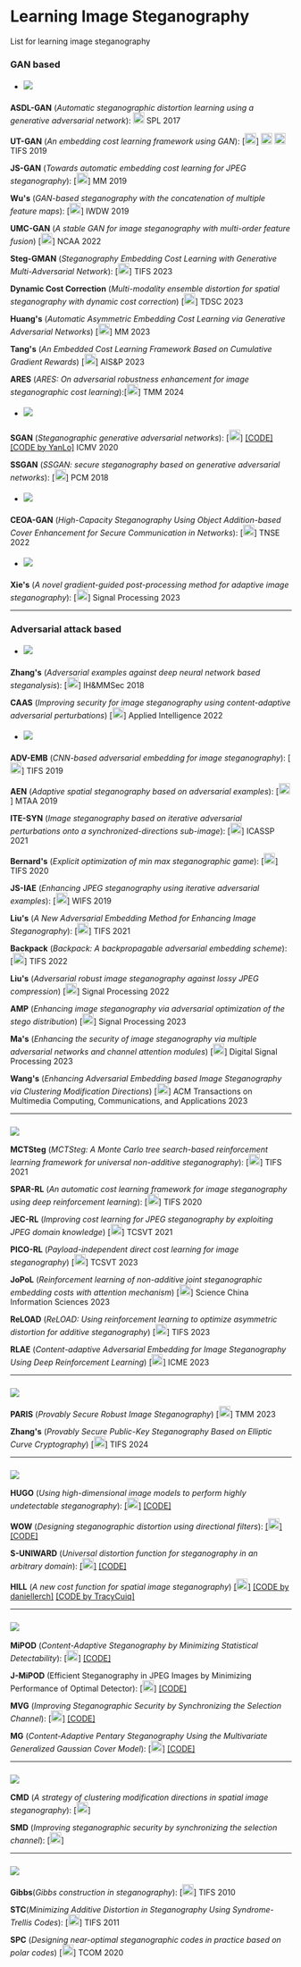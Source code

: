 # Learning Image Steganography
List for learning image steganography


### GAN based

* ##### ![](https://img.shields.io/badge/GAN%20based-Cost%20Learning-blue)

**ASDL-GAN** (*Automatic steganographic distortion learning using a generative adversarial network*): [<img src="https://github.com/FortAwesome/Font-Awesome/blob/6.x/svgs/regular/file-pdf.svg" alt="Code" width="20" height="20">](https://sci-hub.se/10.1109/lsp.2017.2745572) SPL 2017 

**UT-GAN** (*An embedding cost learning framework using GAN*): [[<img src="https://github.com/FortAwesome/Font-Awesome/blob/6.x/svgs/regular/file-pdf.svg" alt="Code" width="20" height="20">]](https://sci-hub.se/10.1109/tifs.2019.2922229) [<img src="https://github.com/FortAwesome/Font-Awesome/blob/6.x/svgs/brands/github.svg" alt="Code" width="20" height="20">](https://github.com/JianhuaYang001/spatial-image-steganography) [<img src="https://github.com/FortAwesome/Font-Awesome/blob/6.x/svgs/brands/github.svg" alt="Code" width="20" height="20">](https://github.com/TracyCuiq/UT-GAN) TIFS 2019

**JS-GAN** (*Towards automatic embedding cost learning for JPEG steganography*): [[<img src="https://github.com/FortAwesome/Font-Awesome/blob/6.x/svgs/regular/file-pdf.svg" alt="Code" width="20" height="20">]](https://www.researchgate.net/profile/Jianhua-Yang-10/publication/334351310_Towards_Automatic_Embedding_Cost_Learning_for_JPEG_Steganography/links/5db59061299bf111d4d0c911/Towards-Automatic-Embedding-Cost-Learning-for-JPEG-Steganography.pdf) MM 2019

**Wu's** (*GAN-based steganography with the concatenation of multiple feature maps*): [[<img src="https://github.com/FortAwesome/Font-Awesome/blob/6.x/svgs/regular/file-pdf.svg" alt="Code" width="20" height="20">]](https://books.google.ca/books?hl=en&lr=&id=h87YDwAAQBAJ&oi=fnd&pg=PA3&dq=GAN-based+steganography+with+the+concatenation+of+multiple+feature+maps&ots=wRZE6lES6b&sig=c5wEVP0VVk05H0Toshl7KuCDHXc#v=onepage&q=GAN-based%20steganography%20with%20the%20concatenation%20of%20multiple%20feature%20maps&f=false) IWDW 2019

**UMC-GAN** (*A stable GAN for image steganography with multi-order feature fusion*) [[<img src="https://github.com/FortAwesome/Font-Awesome/blob/6.x/svgs/regular/file-pdf.svg" alt="Code" width="20" height="20">]](https://search.ebscohost.com/login.aspx?direct=true&profile=ehost&scope=site&authtype=crawler&jrnl=09410643&AN=158693857&h=KyqFSdSM2Z%2FwaVuorZqPqQ1kU6Go70Dl5YNA2X42h4coTsnsj1JzeBngomXvawllUHIGSWap9DmYC2l2UuCUQA%3D%3D&crl=f) NCAA 2022

**Steg-GMAN** (*Steganography Embedding Cost Learning with Generative Multi-Adversarial Network*): [[<img src="https://github.com/FortAwesome/Font-Awesome/blob/6.x/svgs/regular/file-pdf.svg" alt="Code" width="20" height="20">]](https://ieeexplore.ieee.org/abstract/document/10265249/) TIFS 2023

**Dynamic Cost Correction** (*Multi-modality ensemble distortion for spatial steganography with dynamic cost correction*) [[<img src="https://github.com/FortAwesome/Font-Awesome/blob/6.x/svgs/regular/file-pdf.svg" alt="Code" width="20" height="20">]](https://ieeexplore.ieee.org/abstract/document/10151943/) TDSC 2023

**Huang's** (*Automatic Asymmetric Embedding Cost Learning via Generative Adversarial Networks*) [[<img src="https://github.com/FortAwesome/Font-Awesome/blob/6.x/svgs/regular/file-pdf.svg" alt="Code" width="20" height="20">]](https://dl.acm.org/doi/abs/10.1145/3581783.3612399) MM 2023

**Tang's** (*An Embedded Cost Learning Framework Based on Cumulative Gradient Rewards*) [[<img src="https://github.com/FortAwesome/Font-Awesome/blob/6.x/svgs/regular/file-pdf.svg" alt="Code" width="20" height="20">]](https://link.springer.com/chapter/10.1007/978-981-99-9785-5_19) AIS&P 2023

**ARES** (*ARES: On adversarial robustness enhancement for image steganographic cost learning*):[[<img src="https://github.com/FortAwesome/Font-Awesome/blob/6.x/svgs/regular/file-pdf.svg" alt="Code" width="20" height="20">]](https://ieeexplore.ieee.org/abstract/document/10398515/) TMM 2024

* #####  ![](https://img.shields.io/badge/GAN%20based-Cover%20Generation-blue)
**SGAN** (*Steganographic generative adversarial networks*): [[<img src="https://github.com/FortAwesome/Font-Awesome/blob/6.x/svgs/regular/file-pdf.svg" alt="Code" width="20" height="20">]](https://arxiv.org/pdf/1703.05502) [[CODE]](https://github.com/dvolkhonskiy/adversarial-steganography) [[CODE by YanLo]](https://github.com/YanLo/steganography_pytorch/tree/b060c048142fef26ccbae1b2cb2c77f5cd7f5387) ICMV 2020 

**SSGAN** (*SSGAN: secure steganography based on generative adversarial networks*): [[<img src="https://github.com/FortAwesome/Font-Awesome/blob/6.x/svgs/regular/file-pdf.svg" alt="Code" width="20" height="20">]](https://arxiv.org/pdf/1707.01613) PCM 2018

* #####  ![](https://img.shields.io/badge/GAN%20based-Cover%20Enhancement-blue)
**CEOA-GAN** (*High-Capacity Steganography Using Object Addition-based Cover Enhancement for Secure Communication in Networks*): [[<img src="https://github.com/FortAwesome/Font-Awesome/blob/6.x/svgs/regular/file-pdf.svg" alt="Code" width="20" height="20">]](https://ieeexplore.ieee.org/stamp/stamp.jsp?tp=&arnumber=9662244) TNSE 2022

* #####  ![](https://img.shields.io/badge/GAN%20based-Stego%20post%20processing-blue)
**Xie's** (*A novel gradient-guided post-processing method for adaptive image steganography*): [[<img src="https://github.com/FortAwesome/Font-Awesome/blob/6.x/svgs/regular/file-pdf.svg" alt="Code" width="20" height="20">]](https://strathprints.strath.ac.uk/83042/1/Xie_etal_SP_2022_A_novel_gradient_guided_post_processing_method_for_adaptive_image_steganography.pdf) Signal Processing 2023

------

### Adversarial attack based 

* ##### ![](https://img.shields.io/badge/Adversarial%20attack%20based-Adding%20perturbations-blue) 
**Zhang's** (*Adversarial examples against deep neural network based steganalysis*): [[<img src="https://github.com/FortAwesome/Font-Awesome/blob/6.x/svgs/regular/file-pdf.svg" alt="Code" width="20" height="20">]](https://sci-hub.se/10.1145/3206004.3206012) IH&MMSec 2018

**CAAS** (*Improving security for image steganography using content-adaptive adversarial perturbations*) [[<img src="https://github.com/FortAwesome/Font-Awesome/blob/6.x/svgs/regular/file-pdf.svg" alt="Code" width="20" height="20">]](https://link.springer.com/article/10.1007/s10489-022-04321-6) Applied Intelligence 2022

* ##### ![](https://img.shields.io/badge/Adversarial%20attack%20based-Adversarial%20embedding-blue) 

**ADV-EMB** (*CNN-based adversarial embedding for image steganography*): [[<img src="https://github.com/FortAwesome/Font-Awesome/blob/6.x/svgs/regular/file-pdf.svg" alt="Code" width="20" height="20">]](https://sci-hub.se/10.1109/tifs.2019.2891237) TIFS 2019

**AEN** (*Adaptive spatial steganography based on adversarial examples*): [[<img src="https://github.com/FortAwesome/Font-Awesome/blob/6.x/svgs/regular/file-pdf.svg" alt="Code" width="20" height="20">]](https://sci-hub.se/10.1007/s11042-019-07994-3) MTAA 2019

**ITE-SYN** (*Image steganography based on iterative adversarial perturbations onto a synchronized-directions sub-image*): [[<img src="https://github.com/FortAwesome/Font-Awesome/blob/6.x/svgs/regular/file-pdf.svg" alt="Code" width="20" height="20">]](https://sci-hub.se/10.1109/icassp39728.2021.9414055) ICASSP 2021

**Bernard's** (*Explicit optimization of min max steganographic game*): [[<img src="https://github.com/FortAwesome/Font-Awesome/blob/6.x/svgs/regular/file-pdf.svg" alt="Code" width="20" height="20">]](https://sci-hub.se/10.1109/tifs.2020.3021913) TIFS 2020

**JS-IAE** (*Enhancing JPEG steganography using iterative adversarial examples*): [[<img src="https://github.com/FortAwesome/Font-Awesome/blob/6.x/svgs/regular/file-pdf.svg" alt="Code" width="20" height="20">]](https://sci-hub.se/10.1109/wifs47025.2019.9035101) WIFS 2019

**Liu's** (*A New Adversarial Embedding Method for Enhancing Image Steganography*): [[<img src="https://github.com/FortAwesome/Font-Awesome/blob/6.x/svgs/regular/file-pdf.svg" alt="Code" width="20" height="20">]](https://ieeexplore.ieee.org/stamp/stamp.jsp?tp=&arnumber=9535158) TIFS 2021

**Backpack** (*Backpack: A backpropagable adversarial embedding scheme*): [[<img src="https://github.com/FortAwesome/Font-Awesome/blob/6.x/svgs/regular/file-pdf.svg" alt="Code" width="20" height="20">]](https://hal.science/hal-03760241/document) TIFS 2022

**Liu's** (*Adversarial robust image steganography against lossy JPEG compression*) [[<img src="https://github.com/FortAwesome/Font-Awesome/blob/6.x/svgs/regular/file-pdf.svg" alt="Code" width="20" height="20">]](https://www.sciencedirect.com/science/article/pii/S0165168422002079#sec0008) Signal Processing 2022

**AMP** (*Enhancing image steganography via adversarial optimization of the stego distribution*) [[<img src="https://github.com/FortAwesome/Font-Awesome/blob/6.x/svgs/regular/file-pdf.svg" alt="Code" width="20" height="20">]](https://www-sciencedirect-com.remotexs.ntu.edu.sg/science/article/pii/S0165168423002293/pdfft?md5=97096a63eb3b3fd369ca9d9542c9b1b9&pid=1-s2.0-S0165168423002293-main.pdf) Signal Processing 2023

**Ma's** (*Enhancing the security of image steganography via multiple adversarial networks and channel attention modules*) [[<img src="https://github.com/FortAwesome/Font-Awesome/blob/6.x/svgs/regular/file-pdf.svg" alt="Code" width="20" height="20">]](https://www.sciencedirect.com/science/article/pii/S1051200423002166#br0520) Digital Signal Processing 2023

**Wang's** (*Enhancing Adversarial Embedding based Image Steganography via Clustering Modification Directions*) [[<img src="https://github.com/FortAwesome/Font-Awesome/blob/6.x/svgs/regular/file-pdf.svg" alt="Code" width="20" height="20">]](https://dl.acm.org/doi/abs/10.1145/3603377) ACM Transactions on Multimedia Computing, Communications, and Applications 2023



------

### ![](https://img.shields.io/badge/Reinforcement%20learning%20based-blue) 

**MCTSteg** (*MCTSteg: A Monte Carlo tree search-based reinforcement learning framework for universal non-additive steganography*): [[<img src="https://github.com/FortAwesome/Font-Awesome/blob/6.x/svgs/regular/file-pdf.svg" alt="Code" width="20" height="20">]](https://arxiv.org/pdf/2103.13689) TIFS 2021

**SPAR-RL** (*An automatic cost learning framework for image steganography using deep reinforcement learning*): [[<img src="https://github.com/FortAwesome/Font-Awesome/blob/6.x/svgs/regular/file-pdf.svg" alt="Code" width="20" height="20">]](https://sci-hub.se/10.1109/tifs.2020.3025438) TIFS 2020

**JEC-RL** (*Improving cost learning for JPEG steganography by exploiting JPEG domain knowledge*) [[<img src="https://github.com/FortAwesome/Font-Awesome/blob/6.x/svgs/regular/file-pdf.svg" alt="Code" width="20" height="20">]](https://arxiv.org/pdf/2105.03867) TCSVT 2021

**PICO-RL** (*Payload-independent direct cost learning for image steganography*) [[<img src="https://github.com/FortAwesome/Font-Awesome/blob/6.x/svgs/regular/file-pdf.svg" alt="Code" width="20" height="20">]](https://ieeexplore.ieee.org/abstract/document/10178049/) TCSVT 2023

**JoPoL** (*Reinforcement learning of non-additive joint steganographic embedding costs with attention mechanism*) [[<img src="https://github.com/FortAwesome/Font-Awesome/blob/6.x/svgs/regular/file-pdf.svg" alt="Code" width="20" height="20">]](https://link.springer.com/article/10.1007/s11432-021-3453-5) Science China Information Sciences 2023

**ReLOAD** (*ReLOAD: Using reinforcement learning to optimize asymmetric distortion for additive steganography*) [[<img src="https://github.com/FortAwesome/Font-Awesome/blob/6.x/svgs/regular/file-pdf.svg" alt="Code" width="20" height="20">]](https://ieeexplore.ieee.org/abstract/document/10041967/) TIFS 2023

**RLAE** (*Content-adaptive Adversarial Embedding for Image Steganography Using Deep Reinforcement Learning*) [[<img src="https://github.com/FortAwesome/Font-Awesome/blob/6.x/svgs/regular/file-pdf.svg" alt="Code" width="20" height="20">]](https://ieeexplore.ieee.org/abstract/document/10219957/) ICME 2023


------

### ![](https://img.shields.io/badge/Provably%20secure%20steganography-blue) 

**PARIS** (*Provably Secure Robust Image Steganography*) [[<img src="https://github.com/FortAwesome/Font-Awesome/blob/6.x/svgs/regular/file-pdf.svg" alt="Code" width="20" height="20">]](https://ieeexplore.ieee.org/abstract/document/10306313/) TMM 2023

**Zhang's** (*Provably Secure Public-Key Steganography Based on Elliptic Curve Cryptography*) [[<img src="https://github.com/FortAwesome/Font-Awesome/blob/6.x/svgs/regular/file-pdf.svg" alt="Code" width="20" height="20">]](https://ieeexplore.ieee.org/abstract/document/10418202/) TIFS 2024

------
###  ![](https://img.shields.io/badge/Empirical%20cost%20function-blue) 

**HUGO** (*Using high-dimensional image models to perform highly undetectable steganography*): [[<img src="https://github.com/FortAwesome/Font-Awesome/blob/6.x/svgs/regular/file-pdf.svg" alt="Code" width="20" height="20">]](https://sci-hub.se/10.1007/978-3-642-16435-4_13) [[CODE]](http://dde.binghamton.edu/download/stego_algorithms/download/HUGO_bounding_matlab.zip)

**WOW** (*Designing steganographic distortion using directional filters*): [[<img src="https://github.com/FortAwesome/Font-Awesome/blob/6.x/svgs/regular/file-pdf.svg" alt="Code" width="20" height="20">]](http://dde.binghamton.edu/vholub/pdf/WIFS12_Designing_Steganographic_Distortion_Using_Directional_Filters.pdf) [[CODE]](http://dde.binghamton.edu/download/stego_algorithms/download/WOW_matlab.zip)

**S-UNIWARD** (*Universal distortion function for steganography in an arbitrary domain*): [[<img src="https://github.com/FortAwesome/Font-Awesome/blob/6.x/svgs/regular/file-pdf.svg" alt="Code" width="20" height="20">]](http://dde.binghamton.edu/vholub/pdf/EURASIP14_Universal_Distortion_Function_for_Steganography_in_an_Arbitrary_Domain.pdf) [[CODE]](http://dde.binghamton.edu/download/stego_algorithms/download/S-UNIWARD_matlab.zip)

**HILL** (*A new cost function for spatial image steganography*) [[<img src="https://github.com/FortAwesome/Font-Awesome/blob/6.x/svgs/regular/file-pdf.svg" alt="Code" width="20" height="20">]](https://sci-hub.se/10.1109/icip.2014.7025854) [[CODE by daniellerch]](https://github.com/daniellerch/stegolab/tree/master/HILL)  [[CODE by TracyCuiq]](https://github.com/TracyCuiq/Hill-python)

------

###  ![](https://img.shields.io/badge/Modeling%20based-blue) 

**MiPOD** (*Content-Adaptive Steganography by Minimizing Statistical Detectability*): [[<img src="https://github.com/FortAwesome/Font-Awesome/blob/6.x/svgs/regular/file-pdf.svg" alt="Code" width="20" height="20">]](http://ws.binghamton.edu/fridrich/Research/MiPOD.pdf) [[CODE]](http://dde.binghamton.edu/download/stego_algorithms/download/MiPOD_matlab.zip)

**J-MiPOD** (Efficient Steganography in JPEG Images by Minimizing Performance of Optimal Detector): [[<img src="https://github.com/FortAwesome/Font-Awesome/blob/6.x/svgs/regular/file-pdf.svg" alt="Code" width="20" height="20">]](https://ieeexplore.ieee.org/stamp/stamp.jsp?tp=&arnumber=9534894) [[CODE]](https://codeocean.com/capsule/7800700/tree/v2)

**MVG** (*Improving Steganographic Security by Synchronizing the Selection Channel*): [[<img src="https://github.com/FortAwesome/Font-Awesome/blob/6.x/svgs/regular/file-pdf.svg" alt="Code" width="20" height="20">]](http://dde.binghamton.edu/kodovsky/pdf/ICASSP2013_Multivariate_Gaussian_model.pdf) [[CODE]](http://dde.binghamton.edu/download/stego_algorithms/download/MVG_matlab.zip)

**MG** (*Content-Adaptive Pentary Steganography Using the Multivariate Generalized Gaussian Cover Model*): [[<img src="https://github.com/FortAwesome/Font-Awesome/blob/6.x/svgs/regular/file-pdf.svg" alt="Code" width="20" height="20">]](http://dde.binghamton.edu/vsedighi/pdf/SPIE2015_Content_Adaptive_Pentary_Steganography_Using_The_Multivariate_Generalized_Gaussian_Cover_Model.pdf) [[CODE]](http://dde.binghamton.edu/download/stego_algorithms/download/MG_matlab.zip)

------

###  ![](https://img.shields.io/badge/Modification%20synchronizing-blue) 

**CMD** (*A strategy of clustering modification directions in spatial image steganography*): [[<img src="https://github.com/FortAwesome/Font-Awesome/blob/6.x/svgs/regular/file-pdf.svg" alt="Code" width="20" height="20">]](https://sci-hub.se/10.1109/tifs.2015.2434600)

**SMD** (*Improving steganographic security by synchronizing the selection channel*): [[<img src="https://github.com/FortAwesome/Font-Awesome/blob/6.x/svgs/regular/file-pdf.svg" alt="Code" width="20" height="20">]](https://sci-hub.se/10.1145/2756601.2756620)

------

###  ![](https://img.shields.io/badge/Practical%20embedding-blue) 

**Gibbs**(*Gibbs construction in steganography*): [[<img src="https://github.com/FortAwesome/Font-Awesome/blob/6.x/svgs/regular/file-pdf.svg" alt="Code" width="20" height="20">]](https://ieeexplore.ieee.org/stamp/stamp.jsp?tp=&arnumber=5580091) TIFS 2010

**STC**(*Minimizing Additive Distortion in Steganography Using Syndrome-Trellis Codes*): [[<img src="https://github.com/FortAwesome/Font-Awesome/blob/6.x/svgs/regular/file-pdf.svg" alt="Code" width="20" height="20">]](https://sci-hub.se/10.1109/tifs.2011.2134094) TIFS 2011

**SPC** (*Designing near-optimal steganographic codes in practice based on polar codes*) [[<img src="https://github.com/FortAwesome/Font-Awesome/blob/6.x/svgs/regular/file-pdf.svg" alt="Code" width="20" height="20">]](http://home.ustc.edu.cn/~zh2991/20TCOM_SPC/2020%20TCOM%20Designing%20Near-Optimal%20Steganographic%20Codes%20in%20Practice%20Based%20on%20Polar%20Codes.pdf) TCOM 2020







